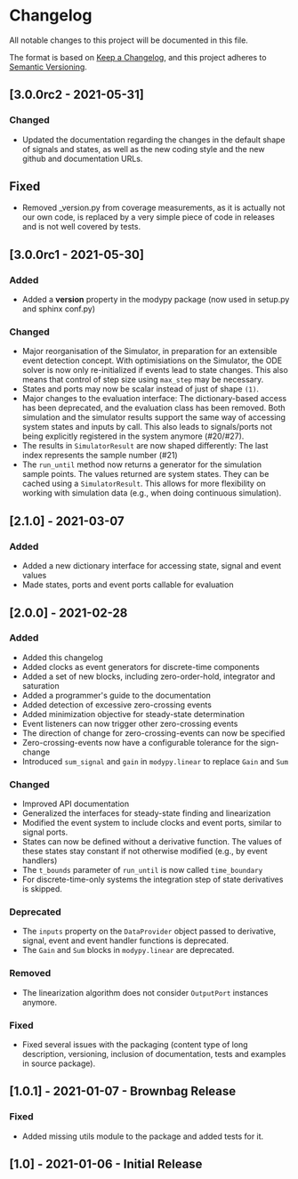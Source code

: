 # Changelog
All notable changes to this project will be documented in this file.

The format is based on [Keep a Changelog](https://keepachangelog.com/en/1.0.0/),
and this project adheres to [Semantic Versioning](https://semver.org/spec/v2.0.0.html).

## [3.0.0rc2 - 2021-05-31]
### Changed
- Updated the documentation regarding the changes in the default shape of
  signals and states, as well as the new coding style and the new github and
  documentation URLs.
## Fixed
- Removed _version.py from coverage measurements, as it is actually not our own
  code, is replaced by a very simple piece of code in releases and is not well
  covered by tests.

## [3.0.0rc1 - 2021-05-30]
### Added
- Added a __version__ property in the modypy package (now used in setup.py
  and sphinx conf.py)
### Changed
- Major reorganisation of the Simulator, in preparation for an extensible
  event detection concept. With optimisiations on the Simulator, the ODE solver
  is now only re-initialized if events lead to state changes. This also means
  that control of step size using `max_step` may be necessary.
- States and ports may now be scalar instead of just of shape `(1)`.
- Major changes to the evaluation interface: The dictionary-based access has
  been deprecated, and the evaluation class has been removed. Both simulation
  and the simulator results support the same way of accessing system states and
  inputs by call. This also leads to signals/ports not being explicitly
  registered in the system anymore (#20/#27).
- The results in ``SimulatorResult`` are now shaped differently: The last index
  represents the sample number (#21)
- The ``run_until`` method now returns a generator for the simulation sample
  points. The values returned are system states. They can be cached using a
  ``SimulatorResult``.
  This allows for more flexibility on working with simulation data (e.g., 
  when doing continuous simulation).

## [2.1.0] - 2021-03-07
### Added
- Added a new dictionary interface for accessing state, signal and event values
- Made states, ports and event ports callable for evaluation

## [2.0.0] - 2021-02-28
### Added
- Added this changelog
- Added clocks as event generators for discrete-time components
- Added a set of new blocks, including zero-order-hold, integrator and saturation
- Added a programmer's guide to the documentation
- Added detection of excessive zero-crossing events
- Added minimization objective for steady-state determination
- Event listeners can now trigger other zero-crossing events
- The direction of change for zero-crossing-events can now be specified
- Zero-crossing-events now have a configurable tolerance for the sign-change
- Introduced ``sum_signal`` and ``gain`` in ``modypy.linear`` to replace
  ``Gain`` and ``Sum``
### Changed
- Improved API documentation
- Generalized the interfaces for steady-state finding and linearization
- Modified the event system to include clocks and event ports, similar to signal
  ports.
- States can now be defined without a derivative function. The values of these
  states stay constant if not otherwise modified (e.g., by event handlers)
- The ``t_bounds`` parameter of ``run_until`` is now called ``time_boundary``
- For discrete-time-only systems the integration step of state derivatives is
  skipped.
### Deprecated
- The ``inputs`` property on the ``DataProvider`` object passed to derivative,
  signal, event and event handler functions is deprecated.
- The ``Gain`` and ``Sum`` blocks in ``modypy.linear`` are deprecated.
### Removed
- The linearization algorithm does not consider ``OutputPort`` instances
  anymore.
### Fixed
- Fixed several issues with the packaging (content type of long description,
  versioning, inclusion of documentation, tests and examples in source package).

## [1.0.1] - 2021-01-07 - Brownbag Release
### Fixed
- Added missing utils module to the package and added tests for it.

## [1.0] - 2021-01-06 - Initial Release
